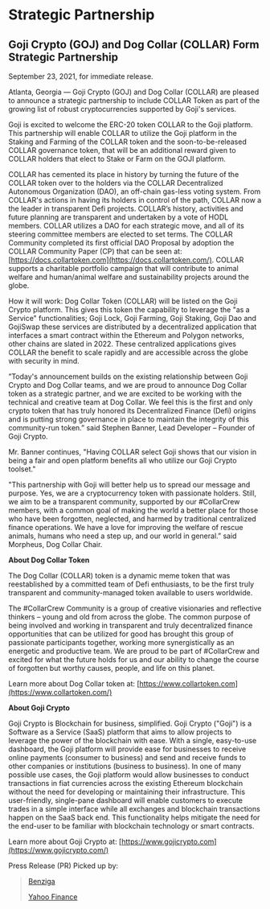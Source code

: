 # Strategic Partnership

## Goji Crypto \(GOJ\) and Dog Collar \(COLLAR\) Form Strategic Partnership

September 23, 2021, for immediate release.

Atlanta, Georgia — Goji Crypto \(GOJ\) and Dog Collar \(COLLAR\) are pleased to announce a strategic partnership to include COLLAR Token as part of the growing list of robust cryptocurrencies supported by Goji's services.

Goji is excited to welcome the ERC-20 token COLLAR to the Goji platform. This partnership will enable COLLAR to utilize the Goji platform in the Staking and Farming of the COLLAR token and the soon-to-be-released COLLAR governance token, that will be an additional reward given to COLLAR holders that elect to Stake or Farm on the GOJI platform.

COLLAR has cemented its place in history by turning the future of the COLLAR token over to the holders via the COLLAR Decentralized Autonomous Organization \(DAO\), an off-chain gas-less voting system. From COLLAR's actions in having its holders in control of the path, COLLAR now a the leader in transparent Defi projects.  COLLAR’s history, activities and future planning are transparent and undertaken by a vote of HODL members. COLLAR utilizes a DAO for each strategic move, and all of its steering committee members are elected to set terms. The COLLAR Community completed its first official DAO Proposal by adoption the COLLAR Community Paper \(CP\) that can be seen at: [https://docs.collartoken.com](https://docs.collartoken.com/). COLLAR supports a charitable portfolio campaign that will contribute to animal welfare and human/animal welfare and sustainability projects around the globe.

How it will work: Dog Collar Token \(COLLAR\) will be listed on the Goji Crypto platform. This gives this token the capability to leverage the "as a Service" functionalities; Goji Lock, Goji Farming, Goji Staking, Goji Dao and GojiSwap these services are distributed by a decentralized application that interfaces a smart contract within the Ethereum and Polygon networks, other chains are slated in 2022. These centralized applications gives COLLAR the benefit to scale rapidly and are accessible across the globe with security in mind.

”Today's announcement builds on the existing relationship between Goji Crypto and Dog Collar teams, and we are proud to announce Dog Collar token as a strategic partner, and we are excited to be working with the technical and creative team at Dog Collar. We feel this is the first and only crypto token that has truly honored its Decentralized Finance \(Defi\) origins and is putting strong governance in place to maintain the integrity of this community-run token.” said Stephen Banner, Lead Developer – Founder of Goji Crypto.

Mr. Banner continues, "Having COLLAR select Goji shows that our vision in being a fair and open platform benefits all who utilize our Goji Crypto toolset."

"This partnership with Goji will better help us to spread our message and purpose. Yes, we are a cryptocurrency token with passionate holders. Still, we aim to be a transparent community, supported by our \#CollarCrew members, with a common goal of making the world a better place for those who have been forgotten, neglected, and harmed by traditional centralized finance operations. We have a love for improving the welfare of rescue animals, humans who need a step up, and our world in general.” said Morpheus, Dog Collar Chair.

**About Dog Collar Token**

The Dog Collar \(COLLAR\) token is a dynamic meme token that was reestablished by a committed team of Defi enthusiasts, to be the first truly transparent and community-managed token available to users worldwide.

The \#CollarCrew Community is a group of creative visionaries and reflective thinkers – young and old from across the globe. The common purpose of being involved and working in transparent and truly decentralized finance opportunities that can be utilized for good has brought this group of passionate participants together, working more synergistically as an energetic and productive team. We are proud to be part of \#CollarCrew and excited for what the future holds for us and our ability to change the course of forgotten but worthy causes, people, and life on this planet.

Learn more about Dog Collar token at: [https://www.collartoken.com](https://www.collartoken.com/)

**About Goji Crypto**

Goji Crypto is Blockchain for business, simplified. Goji Crypto \("Goji"\) is a Software as a Service \(SaaS\) platform that aims to allow projects to leverage the power of the blockchain with ease. With a single, easy-to-use dashboard, the Goji platform will provide ease for businesses to receive online payments \(consumer to business\) and send and receive funds to other companies or institutions \(business to business\). In one of many possible use cases, the Goji platform would allow businesses to conduct transactions in fiat currencies across the existing Ethereum blockchain without the need for developing or maintaining their infrastructure. This user-friendly, single-pane dashboard will enable customers to execute trades in a simple interface while all exchanges and blockchain transactions happen on the SaaS back end. This functionality helps mitigate the need for the end-user to be familiar with blockchain technology or smart contracts.

Learn more about Goji Crypto at: [https://www.gojicrypto.com](https://www.gojicrypto.com/)



Press Release \(PR\) Picked up by:

> [Benziga](https://www.benzinga.com/markets/cryptocurrency/21/09/23061133/goji-crypto-goj-and-dog-collar-collar-form-strategic-partnership)
>
> [Yahoo Finance](https://finance.yahoo.com/news/goji-crypto-goj-dog-collar-120503951.html?.tsrc=fin-srch)

